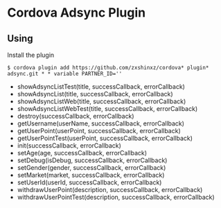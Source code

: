 # Cordova Adsync Plugin

## Using


Install the plugin

    $ cordova plugin add https://github.com/zxshinxz/cordova* plugin* adsync.git * * variable PARTNER_ID=''


* showAdsyncListTest(title, successCallback, errorCallback)
* showAdsyncList(title, successCallback, errorCallback)
* showAdsyncListWeb(title, successCallback, errorCallback)
* showAdsyncListWebTest(title, successCallback, errorCallback)
* destroy(successCallback, errorCallback)
* getUsername(userName, successCallback, errorCallback)
* getUserPoint(userPoint, successCallback, errorCallback)
* getUserPointTest(userPoint, successCallback, errorCallback)
* init(successCallback, errorCallback)
* setAge(age, successCallback, errorCallback)
* setDebug(isDebug, successCallback, errorCallback)
* setGender(gender, successCallback, errorCallback)
* setMarket(market, successCallback, errorCallback)
* setUserId(userId, successCallback, errorCallback)
* withdrawUserPoint(description, successCallback, errorCallback)
* withdrawUserPointTest(description, successCallback, errorCallback)
